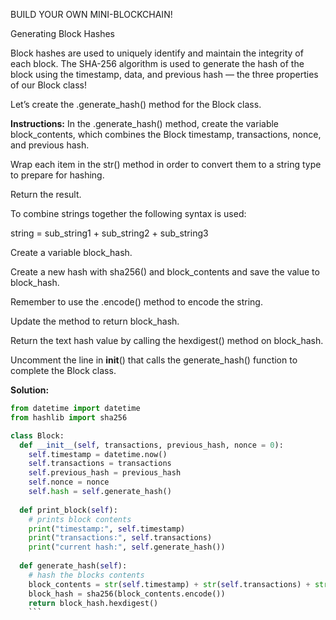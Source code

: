 BUILD YOUR OWN MINI-BLOCKCHAIN!

Generating Block Hashes

Block hashes are used to uniquely identify and maintain the integrity of each block. The SHA-256 algorithm is used to generate the hash of the block using the timestamp, data, and previous hash — the three properties of our Block class!

Let’s create the .generate_hash() method for the Block class.

**Instructions:**
In the .generate_hash() method, create the variable block_contents, which combines the Block timestamp, transactions, nonce, and previous hash.

Wrap each item in the str() method in order to convert them to a string type to prepare for hashing.

Return the result.

To combine strings together the following syntax is used:

string = sub_string1 + sub_string2 + sub_string3

Create a variable block_hash.

Create a new hash with sha256() and block_contents and save the value to block_hash.

Remember to use the .encode() method to encode the string.

Update the method to return block_hash.

Return the text hash value by calling the hexdigest() method on block_hash.

Uncomment the line in __init__() that calls the generate_hash() function to complete the Block class.

**Solution:**
```python
from datetime import datetime
from hashlib import sha256

class Block:
  def __init__(self, transactions, previous_hash, nonce = 0):
    self.timestamp = datetime.now()
    self.transactions = transactions
    self.previous_hash = previous_hash
    self.nonce = nonce
    self.hash = self.generate_hash()
    
  def print_block(self):
    # prints block contents
    print("timestamp:", self.timestamp)
    print("transactions:", self.transactions)
    print("current hash:", self.generate_hash())
    
  def generate_hash(self):
    # hash the blocks contents
    block_contents = str(self.timestamp) + str(self.transactions) + str(self.previous_hash) + str(self.nonce)
    block_hash = sha256(block_contents.encode())
    return block_hash.hexdigest()
    ```
